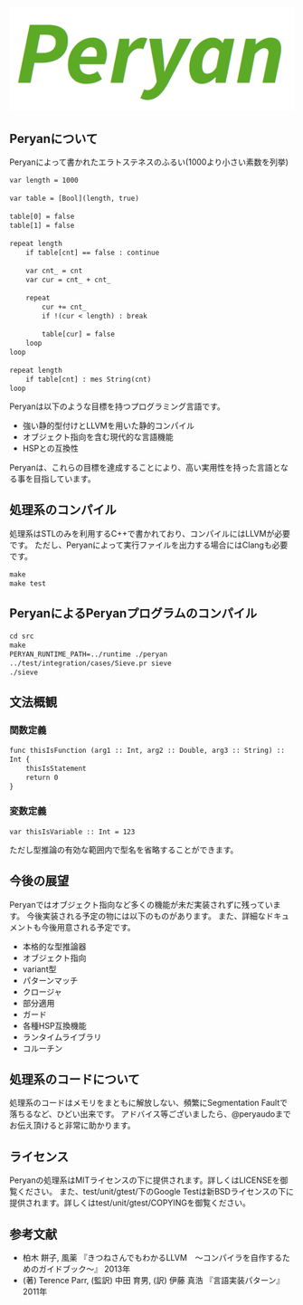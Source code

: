 ![Peryan Logo](./peryan.png)

## Peryanについて

Peryanによって書かれたエラトステネスのふるい(1000より小さい素数を列挙)

    var length = 1000
    
    var table = [Bool](length, true)
    
    table[0] = false
    table[1] = false
    
    repeat length
    	if table[cnt] == false : continue
    
    	var cnt_ = cnt
    	var cur = cnt_ + cnt_
    
    	repeat
    		cur += cnt_
    		if !(cur < length) : break
    
    		table[cur] = false
    	loop
    loop
    
    repeat length
    	if table[cnt] : mes String(cnt)
    loop

Peryanは以下のような目標を持つプログラミング言語です。

* 強い静的型付けとLLVMを用いた静的コンパイル
* オブジェクト指向を含む現代的な言語機能
* HSPとの互換性

Peryanは、これらの目標を達成することにより、高い実用性を持った言語となる事を目指しています。

## 処理系のコンパイル

処理系はSTLのみを利用するC++で書かれており、コンパイルにはLLVMが必要です。
ただし、Peryanによって実行ファイルを出力する場合にはClangも必要です。

    make
    make test

## PeryanによるPeryanプログラムのコンパイル

    cd src
    make
    PERYAN_RUNTIME_PATH=../runtime ./peryan ../test/integration/cases/Sieve.pr sieve
    ./sieve

## 文法概観

### 関数定義

    func thisIsFunction (arg1 :: Int, arg2 :: Double, arg3 :: String) :: Int {
    	thisIsStatement
    	return 0
    }

### 変数定義

    var thisIsVariable :: Int = 123

ただし型推論の有効な範囲内で型名を省略することができます。

## 今後の展望

Peryanではオブジェクト指向など多くの機能が未だ実装されずに残っています。
今後実装される予定の物には以下のものがあります。
また、詳細なドキュメントも今後用意される予定です。

* 本格的な型推論器
* オブジェクト指向
* variant型
* パターンマッチ
* クロージャ
* 部分適用
* ガード
* 各種HSP互換機能
* ランタイムライブラリ
* コルーチン

## 処理系のコードについて

処理系のコードはメモリをまともに解放しない、頻繁にSegmentation Faultで落ちるなど、ひどい出来です。
アドバイス等ございましたら、@peryaudoまでお伝え頂けると非常に助かります。

## ライセンス

Peryanの処理系はMITライセンスの下に提供されます。詳しくはLICENSEを御覧ください。
また、test/unit/gtest/下のGoogle Testは新BSDライセンスの下に提供されます。詳しくはtest/unit/gtest/COPYINGを御覧ください。

## 参考文献

* 柏木 餅子, 風薬 『きつねさんでもわかるLLVM　〜コンパイラを自作するためのガイドブック〜』 2013年
* (著) Terence Parr, (監訳) 中田 育男, (訳) 伊藤 真浩 『言語実装パターン』 2011年

